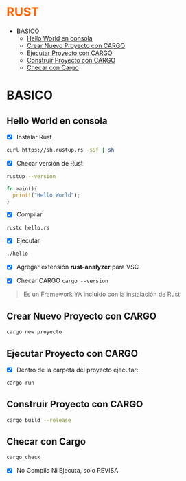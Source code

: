 <h1 style="color:#FF6500">RUST</h1>

- [BASICO](#basico)
  - [Hello World en consola](#hello-world-en-consola)
  - [Crear Nuevo Proyecto con CARGO](#crear-nuevo-proyecto-con-cargo)
  - [Ejecutar Proyecto con CARGO](#ejecutar-proyecto-con-cargo)
  - [Construir Proyecto con CARGO](#construir-proyecto-con-cargo)
  - [Checar con Cargo](#checar-con-cargo)

# BASICO

## Hello World en consola

- [x] Instalar Rust

```bash
curl https://sh.rustup.rs -sSf | sh
```

- [x] Checar versión de Rust

```bash
rustup --version
```

```rust
fn main(){
  print!("Hello World");
}
```
- [x] Compilar

```bash
rustc hello.rs
```
- [x] Ejecutar

```bash
./hello
```
- [x] Agregar extensión **rust-analyzer** para VSC

- [x] Checar CARGO ```cargo --version```

> Es un Framework YA incluido con la instalación de Rust

## Crear Nuevo Proyecto con CARGO

```bash
cargo new proyecto
```

## Ejecutar Proyecto con CARGO

- [x] Dentro de la carpeta del proyecto ejecutar:

```bash
cargo run
```

## Construir Proyecto con CARGO

```bash
cargo build --release
```

## Checar con Cargo

```bash
cargo check
```

- [x] No Compila Ni Ejecuta, solo REVISA

